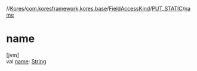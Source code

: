//[Kores](../../../../index.md)/[com.koresframework.kores.base](../../index.md)/[FieldAccessKind](../index.md)/[PUT_STATIC](index.md)/[name](name.md)

# name

[jvm]\
val [name](name.md): [String](https://kotlinlang.org/api/latest/jvm/stdlib/kotlin/-string/index.html)
